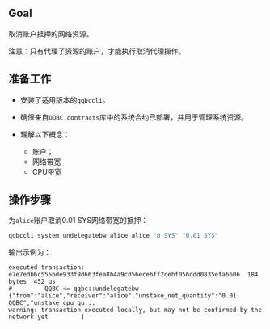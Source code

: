 ## Goal


取消账户抵押的网络资源。

注意：只有代理了资源的账户，才能执行取消代理操作。

## 准备工作

* 安装了适用版本的`qqbccli`。

* 确保来自`QQBC.contracts`库中的系统合约已部署，并用于管理系统资源。
  
* 理解以下概念：
  * 账户；
  * 网络带宽
  * CPU带宽

## 操作步骤

为`alice`账户取消0.01 SYS网络带宽的抵押：


```sh
qqbccli system undelegatebw alice alice "0 SYS" "0.01 SYS"
```

输出示例为：

```console
executed transaction: e7e7edb6c5556de933f9d663fea8b4a9cd56ece6ff2cebf056ddd0835efa6606  184 bytes  452 us
#         QQBC <= qqbc::undelegatebw          {"from":"alice","receiver":"alice","unstake_net_quantity":"0.01 QQBC","unstake_cpu_qu...
warning: transaction executed locally, but may not be confirmed by the network yet         ]
```
